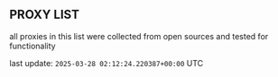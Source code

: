 ## PROXY LIST

all proxies in this list were collected from open sources and tested for functionality

last update: `2025-03-28 02:12:24.220387+00:00` UTC